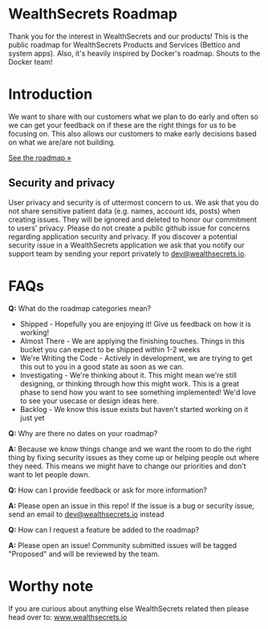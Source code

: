# WealthSecrets Roadmap
Thank you for the interest in WealthSecrets and our products! This is the public roadmap for WealthSecrets Products and Services (Bettico and system apps). Also, it's heavily inspired by Docker's roadmap. Shouts to the Docker team!


# Introduction
We want to share with our customers what we plan to do early and often so we can get your feedback on if these are the right things for us to be focusing on. This also allows our customers to make early decisions based on what we are/are not building.

[See the roadmap »](https://github.com/users/WealthSecrets/projects/2)

## Security and privacy
User privacy and security is of uttermost concern to us. We ask that you do not share sensitive patient data (e.g. names, account ids, posts) when creating issues. They will be ignored and deleted to honor our commitment to users' privacy. Please do not create a public github issue for concerns regarding application security and privacy. If you discover a potential security issue in a WealthSecrets application we ask that you notify our support team by sending your report privately to dev@wealthsecrets.io.

# FAQs

**Q:** What do the roadmap categories mean?
* Shipped - Hopefully you are enjoying it! Give us feedback on how it is working!
* Almost There - We are applying the finishing touches. Things in this bucket you can expect to be shipped within 1-2 weeks
* We're Writing the Code - Actively in development, we are trying to get this out to you in a good state as soon as we can.
* Investigating - We're thinking about it. This might mean we're still designing, or thinking through how this might work. This is a great phase to send how you want to see something implemented! We'd love to see your usecase or design ideas here.
* Backlog - We know this issue exists but haven't started working on it just yet

**Q:** Why are there no dates on your roadmap?

**A:** Because we know things change and we want the room to do the right thing by fixing security issues as they come up or helping people out where they need. This means we might have to change our priorities and don’t want to let people down. 

**Q:** How can I provide feedback or ask for more information?

**A:** Please open an issue in this repo! If the issue is a bug or security issue, send an email to dev@wealthsecrets.io instead

**Q:** How can I request a feature be added to the roadmap?

**A:** Please open an issue! Community submitted issues will be tagged "Proposed" and will be reviewed by the team.


# Worthy note
If you are curious about anything else WealthSecrets related then please head over to: www.wealthsecrets.io 


